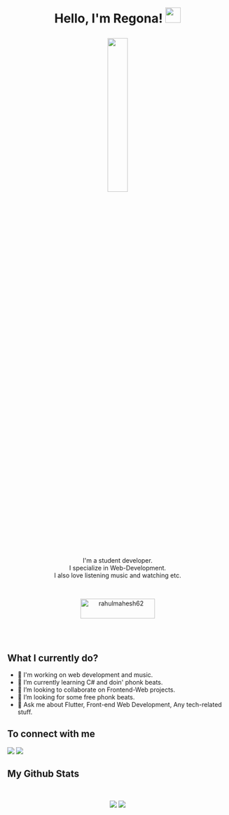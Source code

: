 <h1><p align="center">Hello, I'm Regona! <a href="https://regona.org/"><img src="https://media.giphy.com/media/hvRJCLFzcasrR4ia7z/giphy.gif" width="35px"></h1></a></p>

<p align="center" ><img 
  src="https://media.giphy.com/media/v1.Y2lkPTc5MGI3NjExZmYyYThjNjBhYmI5NjFiOGYwMjg0YjhhNjFhYjZmMjNhMDMyODM5ZiZjdD1n/fpVVVj0Kl8RNExx0eN/giphy.gif" width="30%"/></p>
 
 
 <p align="center">I'm a student developer.<br/>I specialize in Web-Development.<br> I also love listening music and watching etc.<br></p><br/>
 
 <p align = "center"><a href="https://www.buymeacoffee.com/regona"> <img align="center" src="https://cdn.buymeacoffee.com/buttons/v2/default-yellow.png" height="45" width="170" alt="rahulmahesh62" /></a></p><br><br>
 
 <summary><h2>What I currently do?</h2></summary>
 
 - 🔭 I'm working on web development and music.
 - 🌱 I’m currently learning C# and doin' phonk beats.
 - 👯 I’m looking to collaborate on Frontend-Web projects.
 - 🤔 I’m looking for some free phonk beats.
 - 💬 Ask me about Flutter, Front-end Web Development, Any tech-related stuff.
 
 <summary><h2>To connect with me</h2></summary>
 
 <p align = "center">
  
 [<img src ="https://img.shields.io/badge/portfolio-%23.svg?&style=for-the-badge&logo=&logoColor=white%22">](https://regona.org/)
 [<img src = "https://img.shields.io/badge/instagram-%23E4405F.svg?&style=for-the-badge&logo=instagram&logoColor=white">](https://www.instagram.com/regonae/)
 </p>
 
 <summary><h2>My Github Stats</h2> </summary> 
 
 <br>
 
 <p align = "center">
   <img src = "https://github-readme-stats.vercel.app/api?username=regonadev&show_icons=true&count_private=true&theme=vue&hide=issues&line_height=32">
   <img src = "https://github-readme-streak-stats.herokuapp.com/?user=regonadev&">
 </p>
